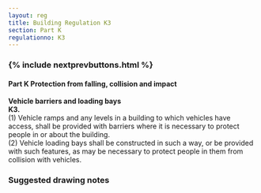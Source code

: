 ```yaml
---
layout: reg
title: Building Regulation K3
section: Part K
regulationno: K3
---
```


<div class="panel panel-primary">
  <div class="panel-heading">
    <h3 class="panel-title">
      {% include nextprevbuttons.html %}
        <h4>Part K Protection from falling, collision and impact</h4>
    </h3>
  </div>
  <div class="panel-body">
    <p>
        <strong>Vehicle barriers and loading bays</strong><br>
        <strong>K3.</strong><br>
            (1) Vehicle ramps and any levels in a building to which vehicles have access, shall be provided with barriers where it is necessary to protect people in or about the building.<br>
            (2) Vehicle loading bays shall be constructed in such a way, or be provided with such features, as may be necessary to protect people in them from collision with vehicles.
    </p>
  </div>
</div>



### Suggested drawing notes